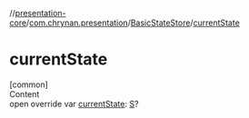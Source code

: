 //[presentation-core](../../../index.md)/[com.chrynan.presentation](../index.md)/[BasicStateStore](index.md)/[currentState](current-state.md)



# currentState  
[common]  
Content  
open override var [currentState](current-state.md): [S](index.md)?  



